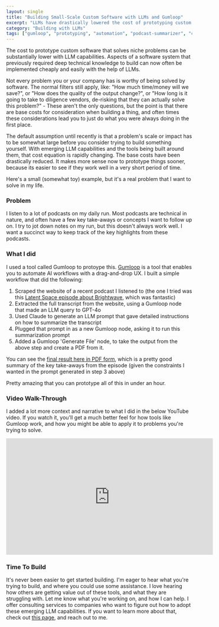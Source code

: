 ```yaml
---
layout: single
title: "Building Small-Scale Custom Software with LLMs and Gumloop"
excerpt: "LLMs have drastically lowered the cost of prototyping custom software. Using Gumloop, I built an AI-powered podcast summarizer in under an hour — automating transcription, summarization, and PDF generation. It's never been easier to experiment and build useful tools."
category: "Building with LLMs"
tags: ["gumloop", "prototyping", "automation", "podcast-summarizer", "custom-software"]
---
```


The cost to prototype custom software that solves niche problems can be substantially lower with LLM capabilities. Aspects of a software system that previously required deep technical knowledge to build can now often be implemented cheaply and easily with the help of LLMs.

Not every problem you or your company has is worthy of being solved by software. The normal filters still apply, like: "How much time/money will we save?", or "How does the quality of the output change?", or "How long is it going to take to diligence vendors, de-risking that they can actually solve this problem?" - These aren't the only questions, but the point is that there are base costs for consideration when building a thing, and often times these considerations lead you to just do what you were always doing in the first place.

The default assumption until recently is that a problem's scale or impact has to be somewhat large before you consider trying to build something yourself. With emerging LLM capabilities and the tools being built around them, that cost equation is rapidly changing. The base costs have been drastically reduced. It makes more sense now to prototype things sooner, because its easier to see if they work well in a very short period of time.

Here's a small (somewhat toy) example, but it's a real problem that I want to solve in my life. 

### Problem
I listen to a lot of podcasts on my daily run. Most podcasts are technical in nature, and often have a few key take-aways or concepts I want to follow up on. I try to jot down notes on my run, but this doesn't always work well. I want a succinct way to keep track of the key highlights from these podcasts.

### What I did
I used a tool called Gumloop to protoype this. [Gumloop](https://www.gumloop.com/) is a tool that enables you to automate AI workflows with a drag-and-drop UX. I built a simple workflow that did the following:

1. Scraped the website of a recent podcast I listened to (the one I tried was this [Latent Space episode about Brightwave](https://www.latent.space/p/brightwave), which was fantastic)
2. Extracted the full transcript from the website, using a Gumloop node that made an LLM query to GPT-4o
3. Used Claude to generate an LLM prompt that gave detailed instructions on how to summarize the transcript
4. Plugged that prompt in as a new Gumloop node, asking it to run this summarization prompt
5. Added a Gumloop 'Generate File' node, to take the output from the above step and create a PDF from it.

You can see the [final result here in PDF form](/docs/assets/pdfs/podcast_take_aways.pdf), which is a pretty good summary of the key take-aways from the episode (given the constraints I wanted in the prompt generated in step 3 above)

Pretty amazing that you can prototype all of this in under an hour.

### Video Walk-Through
I added a lot more context and narrative to what I did in the below YouTube video. If you watch it, you'll get a much better feel for how tools like Gumloop work, and how you might be able to apply it to problems you're trying to solve.

<iframe width="560" height="315" src="https://www.youtube.com/embed/-dDl3q5vNNA?si=XhXDkY2g2B_Zgw7H" title="YouTube video player" frameborder="0" allow="accelerometer; autoplay; clipboard-write; encrypted-media; gyroscope; picture-in-picture; web-share" referrerpolicy="strict-origin-when-cross-origin" allowfullscreen></iframe>

### Time To Build
It's never been easier to get started building. I'm eager to hear what you're trying to build, and where you could use some assistance. I love hearing how others are getting value out of these tools, and what they are struggling with. Let me know what you're working on, and how I can help. I offer consulting services to companies who want to figure out how to adopt these emerging LLM capabilities. If you want to learn more about that, check out [this page](/work-with-me.html), and reach out to me.



